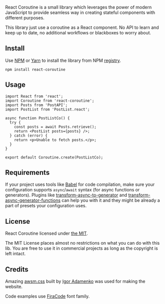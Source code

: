 React Coroutine is a small library which leverages the power of modern JavaScript to provide seamless way in creating stateful components with different purposes.

This library just use a coroutine as a React component. No API to learn and keep up to date, no additional workflows or blackboxes to worry about.

## Install

Use [NPM](https://www.npmjs.com/) or [Yarn](https://yarnpkg.com/) to install the library from NPM [registry](https://www.npmjs.com/package/react-coroutine).

    npm install react-coroutine

## Usage

    import React from 'react';
    import Coroutine from 'react-coroutine';
    import Posts from 'PostAPI';
    import PostList from 'PostList.react';

    async function PostListCo() {
      try {
        const posts = await Posts.retrieve();
        return <PostList posts={posts} />;
      } catch (error) {
        return <p>Unable to fetch posts.</p>;
      }
    }

    export default Coroutine.create(PostListCo);

## Requirements

If your project uses tools like [Babel](babeljs.io/) for code compilation, make sure your configuration supports `async`/`await` syntax (for async functions or generators). Plugins like [transform-async-to-generator](https://babeljs.io/docs/plugins/transform-async-to-generator/) and [transform-async-generator-functions](https://babeljs.io/docs/plugins/transform-async-generator-functions/) can help you with it and they might be already a part of presets your configuration uses.

## License

React Coroutine licensed under [the MIT](https://github.com/alexeyraspopov/react-coroutine/blob/master/LICENSE).

The MIT License places almost no restrictions on what you can do with this lib. You are free to use it in commercial projects as long as the copyright is left intact.

## Credits

Amazing [awsm.css](https://igoradamenko.github.io/awsm.css) built by [Igor Adamenko](https://igoradamenko.com/) was used for making the website.

Code examples use [FiraCode](https://github.com/tonsky/FiraCode) font family.

